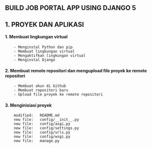 ## BUILD JOB PORTAL APP USING DJANGO 5


## 1. PROYEK DAN APLIKASI

#### 1. Membuat lingkungan virtual

        - Menginstal Python dan pip
        - Membuat lingkungan virtual
        - Mengaktifkan lingkungan virtual
        - Menginstal Django

#### 2. Membuat remote repositori dan mengupload file proyek ke remote repositori

        - Membuat akun di Github
        - Membuat repositori baru
        - Upload file proyek ke remote repositori

#### 3. Menginisiasi proyek

        modified:   README.md
        new file:   config/__init__.py
        new file:   config/asgi.py
        new file:   config/settings.py
        new file:   config/urls.py
        new file:   config/wsgi.py
        new file:   manage.py